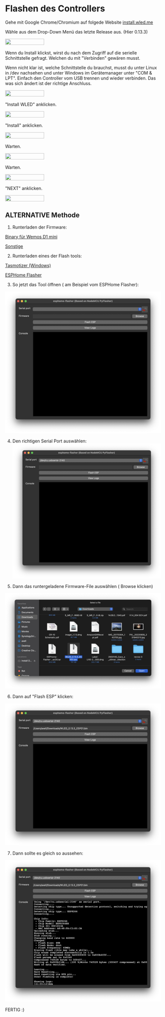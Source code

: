# Flashen des Controllers

Gehe mit Google Chrome/Chromium auf folgede Website  [install.wled.me](https://install.wled.me/) 

Wähle aus dem Drop-Down Menü das letzte Release aus. (Hier 0.13.3)

<img src="Bilder/Screenshot_20230205_175032.png" width=50% height=50%>

Wenn du Install klickst, wirst du nach dem Zugriff auf die serielle Schnittstelle gefragt. Welchen du mit "Verbinden" gewären musst.

Wenn nicht klar ist, welche Schnittstelle du brauchst, musst du unter Linux in /dev nachsehen und unter Windows im Gerätemanager unter "COM & LPT". Einfach den Controller vom USB trennen und wieder verbinden. Das was sich ändert ist der richtige Anschluss.

<img src="Bilder/Screenshot_20230205_175330.png" width=50% height=50%>

"Install WLED" anklicken. 

<img src="Bilder/Screenshot_20230205_175405.png" width=50% height=50%>

"Install" anklicken.

<img src="Bilder/Screenshot_20230205_175422.png" width=50% height=50%>

Warten.

<img src="Bilder/Screenshot_20230205_175432.png" width=50% height=50%>

Warten.

<img src="Bilder/Screenshot_20230205_175450.png" width=50% height=50%>

"NEXT" anklicken.

<img src="Bilder/Screenshot_20230205_175527.png" width=50% height=50%>




## ALTERNATIVE Methode

 1. Runterladen der Firmware:

[Binary für Wemos D1 mini](https://github.com/Aircoookie/WLED/releases/download/v0.14.0-b1/WLED_0.14.0-b1_ESP01.bin)

[Sonstige](https://github.com/Aircoookie/WLED/releases)



 2. Runterladen eines der Flash tools:

[Tasmotizer (Windows)](https://github.com/tasmota/tasmotizer/releases)

[ESPHome Flasher](https://github.com/esphome/esphome-flasher/releases)


3. So jetzt das Tool öffnen ( am Beispiel vom ESPHome Flasher):

![ESP Home FLasher](Bilder/Bildschirm%C2%ADfoto%202023-02-14%20um%2021.47.09.jpg)

4. Den richtigen Serial Port auswählen:
![ausgewählter Serial Port](Bilder/Bildschirm%C2%ADfoto%202023-02-14%20um%2021.57.58.jpg)

5. Dann das runtergeladene Firmware-File auswählen ( Browse klicken)

![Select Firmware File](Bilder/Bildschirm%C2%ADfoto%202023-02-14%20um%2021.48.16.jpg)

6. Dann auf "Flash ESP" klicken:

![Alles selektiert](Bilder/Bildschirm%C2%ADfoto%202023-02-14%20um%2021.54.48.jpg)

7. Dann sollte es  gleich so aussehen:

![Fertig](Bilder/Bildschirm%C2%ADfoto%202023-02-14%20um%2021.55.20.jpg)

FERTIG :)